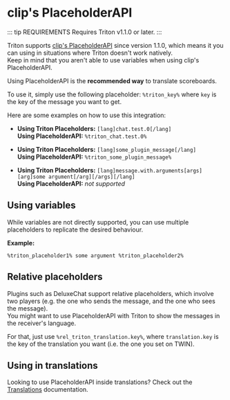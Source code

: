 # clip's PlaceholderAPI

::: tip REQUIREMENTS
Requires Triton v1.1.0 or later.
:::

Triton supports [clip's PlaceholderAPI](https://www.spigotmc.org/resources/placeholderapi.6245/) since version 1.1.0, which means it you can using in situations where Triton doesn't work natively.  
Keep in mind that you aren't able to use variables when using clip's PlaceholderAPI.

Using PlaceholderAPI is the **recommended way** to translate scoreboards.

To use it, simply use the following placeholder: `%triton_key%` where `key` is the key of the message you want to get.

Here are some examples on how to use this integration:

- **Using Triton Placeholders:** `[lang]chat.test.0[/lang]`  
  **Using PlaceholderAPI:** `%triton_chat.test.0%`

- **Using Triton Placeholders:** `[lang]some_plugin_message[/lang]`  
  **Using PlaceholderAPI:** `%triton_some_plugin_message%`

- **Using Triton Placeholders:** `[lang]message.with.arguments[args][arg]some argument[/arg][/args][/lang]`  
  **Using PlaceholderAPI:** _not supported_

## Using variables

While variables are not directly supported, you can use multiple placeholders to replicate the desired behaviour.

**Example:**

`%triton_placeholder1% some argument %triton_placeholder2%`

## Relative placeholders

Plugins such as DeluxeChat support relative placeholders, which involve two players (e.g. the one who sends the message, and the one who sees the message).  
You might want to use PlaceholderAPI with Triton to show the messages in the receiver's language.

For that, just use `%rel_triton_translation.key%`, where `translation.key` is the key of the translation you want (i.e. the one you set on TWIN).

## Using in translations

Looking to use PlaceholderAPI inside translations?
Check out the [Translations](./translations.md#using-placeholderapi) documentation.

